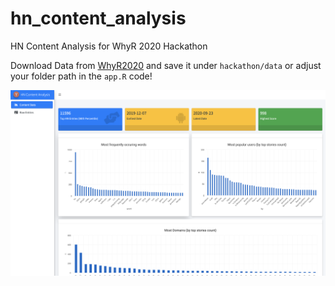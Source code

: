 # hn_content_analysis
HN Content Analysis for WhyR 2020 Hackathon

Download Data from [WhyR2020](https://github.com/WhyR2020/hackathon) and save it under `hackathon/data` or adjust your folder path in the `app.R` code!

![screenshot](screenshot.png)
